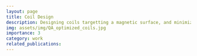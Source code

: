 ```yaml
---
layout: page
title: Coil Design
description: Designing coils targetting a magnetic surface, and minimizing the vacuum field energy.
img: assets/img/QA_optimized_coils.jpg
importance: 3
category: work
related_publications: 
---
```




